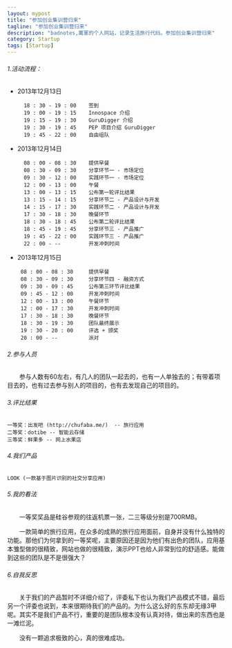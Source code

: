 ```yaml
---
layout: mypost
title: "参加创业集训营归来"
tagline: "参加创业集训营归来"
description: "badnotes,萬軍的个人网站，记录生活旅行代码。参加创业集训营归来"
category: Startup
tags: [Startup]
---
```




###### 1.活动流程：

* 2013年12月13日

        18 : 30 - 19 : 00    签到
        19 : 00 - 19 : 15    Innospace 介绍
        19 : 15 - 19 : 30    GuruDigger 介绍
        19 : 30 - 19 : 45    PEP 项目介绍 GuruDigger
        19 : 45 - 22 : 00    自由组队

* 2013年12月14日

        08 : 00 - 08 : 30    提供早餐
        08 : 30 - 09 : 30    分享环节一 - 市场定位
        09 : 30 - 12 : 00    实践环节一 - 市场定位
        12 : 00 - 13 : 00    午餐
        13 : 00 - 13 : 15    公布第一轮评比结果
        13 : 15 - 14 : 15    分享环节二 - 产品设计与开发
        14 : 15 - 17 : 30    实践环节二 - 产品设计与开发
        17 : 30 - 18 : 30    晚餐环节
        18 : 30 - 18 : 45    公布第二轮评比结果
        18 : 45 - 19 : 45    分享环节三 - 产品推广
        19 : 45 - 22 : 00    实践环节三 - 产品推广
        22 : 00 - --         开发冲刺时间

* 2013年12月15日

       08 : 00 - 08 : 30     提供早餐
       08 : 30 - 09 : 30     分享环节四 - 融资方式
       09 : 30 - 09 : 45     公布第三环节评比结果
       09 : 45 - 12 : 00     开发冲刺时间
       12 : 00 - 13 : 00     午餐环节
       12 : 00 - 17 : 30     开发冲刺时间
       17 : 30 - 18 : 30     晚餐环节
       18 : 30 - 19 : 30     团队最终展示
       19 : 30 - 20 : 00     评选 + 颁奖
       20 : 00 - --          派对

###### 2.参与人员

&emsp;&emsp;参与人数有60左右，有几人的团队一起去的，也有一人单独去的；有带着项目去的，也有过去参与别人的项目的，也有去发现自己的项目的。

###### 3.评比结果

	一等奖：出发吧 (http://chufaba.me/)  -- 旅行应用
    二等奖：dotibe -- 智能云存储
    三等奖：鲜果多 -- 网上水果店

###### 4.我们产品

	LOOK (一款基于图片识别的社交分享应用)

###### 5.我的看法

&emsp;&emsp;一等奖奖品是硅谷参观的往返机票一张，二三等级分别是700RMB。

&emsp;&emsp;一款简单的旅行应用，在众多的成熟的旅行应用面前，自身并没有什么独特的功能。那他们为何拿到的一等奖呢，主要原因还是因为他们有出色的团队，应用基本雏型做的很精致，网站也做的很精致，演示PPT也给人非常到位的舒适感。能做到这些的团队是不是很强大？

###### 6.自我反思

&emsp;&emsp;关于我们的产品暂时不详细介绍了，评委私下也认为我们产品模式不错，最后另一个评委也说到，本来很期待我们的产品的。为什么这么好的东东却无缘3甲呢。其实不是我们产品不行，重要的是团队根本没有认真对待，做出来的东西也是一滩烂泥。

&emsp;&emsp;没有一颗追求极致的心，真的很难成功。